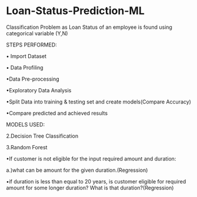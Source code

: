 # Loan-Status-Prediction-ML
Classification Problem as Loan Status of an employee is found using categorical variable (Y,N)

STEPS PERFORMED:

• Import Dataset

• Data Profiling

•Data Pre-processing

•Exploratory Data Analysis

•Split Data into training & testing set and create models(Compare Accuracy)

•Compare predicted and achieved results

MODELS USED:

2.Decision Tree Classification

3.Random Forest

•If customer is not eligible for the input required amount and duration:

a.)what can be amount for the given duration.(Regression)

•if duration is less than equal to 20 years, is customer eligible for required amount for some longer duration? What is that duration?(Regression)
